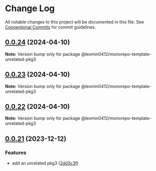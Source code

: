 # Change Log

All notable changes to this project will be documented in this file.
See [Conventional Commits](https://conventionalcommits.org) for commit guidelines.

## [0.0.24](https://github.com/lexmin0412/monorepo-template/compare/v0.0.23...v0.0.24) (2024-04-10)

**Note:** Version bump only for package @lexmin0412/monorepo-template-unrelated-pkg3





## [0.0.23](https://github.com/lexmin0412/monorepo-template/compare/v0.0.22...v0.0.23) (2024-04-10)

**Note:** Version bump only for package @lexmin0412/monorepo-template-unrelated-pkg3





## [0.0.22](https://github.com/lexmin0412/monorepo-template/compare/v0.0.21...v0.0.22) (2024-04-10)

**Note:** Version bump only for package @lexmin0412/monorepo-template-unrelated-pkg3





## [0.0.21](https://github.com/lexmin0412/monorepo-template/compare/v0.0.20...v0.0.21) (2023-12-12)


### Features

* add an unrelated pkg3 ([2dd3c3f](https://github.com/lexmin0412/monorepo-template/commit/2dd3c3f2def33a2e95efa7c63cac957db37c23b1))
